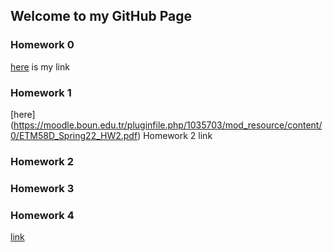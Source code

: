 ## Welcome to my GitHub Page


### Homework 0
[here](hw0.html) is my link
### Homework 1
[here] (https://moodle.boun.edu.tr/pluginfile.php/1035703/mod_resource/content/0/ETM58D_Spring22_HW2.pdf) Homework 2 link
### Homework 2
### Homework 3
### Homework 4

[link](https://moodle.boun.edu.tr/login/)
